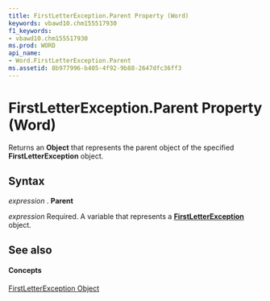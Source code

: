 ```yaml
---
title: FirstLetterException.Parent Property (Word)
keywords: vbawd10.chm155517930
f1_keywords:
- vbawd10.chm155517930
ms.prod: WORD
api_name:
- Word.FirstLetterException.Parent
ms.assetid: 8b977996-b405-4f92-9b88-2647dfc36ff3
---
```



# FirstLetterException.Parent Property (Word)

Returns an  **Object** that represents the parent object of the specified **FirstLetterException** object.


## Syntax

 _expression_ . **Parent**

 _expression_ Required. A variable that represents a **[FirstLetterException](firstletterexception-object-word.md)** object.


## See also


#### Concepts


[FirstLetterException Object](firstletterexception-object-word.md)

